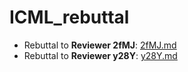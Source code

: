 # ICML_rebuttal


- Rebuttal to **Reviewer 2fMJ**: [2fMJ.md](rebuttal_for_reviewer_2fMJ.md)  
- Rebuttal to **Reviewer y28Y**: [y28Y.md](rebuttal_for_reviewer_y28Y.md) 

